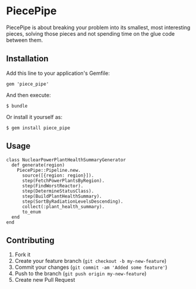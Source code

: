 # PiecePipe

PiecePipe is about breaking your problem into its smallest, most interesting pieces, solving those pieces and not spending time on the glue code between them.

## Installation

Add this line to your application's Gemfile:

    gem 'piece_pipe'

And then execute:

    $ bundle

Or install it yourself as:

    $ gem install piece_pipe

## Usage

```
class NuclearPowerPlantHealthSummaryGenerator
  def generate(region)
    PiecePipe::Pipeline.new.
      source([{region: region}]).
      step(FetchPowerPlantsByRegion).
      step(FindWorstReactor).
      step(DetermineStatusClass).
      step(BuildPlantHealthSummary).
      step(SortByRadiationLevelsDescending).
      collect(:plant_health_summary).
      to_enum
  end
end
```


## Contributing

1. Fork it
2. Create your feature branch (`git checkout -b my-new-feature`)
3. Commit your changes (`git commit -am 'Added some feature'`)
4. Push to the branch (`git push origin my-new-feature`)
5. Create new Pull Request
